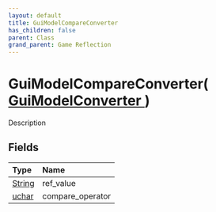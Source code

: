 ```yaml
---
layout: default
title: GuiModelCompareConverter
has_children: false
parent: Class
grand_parent: Game Reflection
---
```

# GuiModelCompareConverter( [ GuiModelConverter ](/riftbreaker-wiki/docs/game-reflection/classes/gui_model_converter/) )
Description 

## Fields

| Type | Name |
|:----------|:--------------|
| [String](/riftbreaker-wiki/docs/game-reflection/components/string/) | ref_value |
| [uchar](/riftbreaker-wiki/docs/game-reflection/enums/uchar/) | compare_operator |

